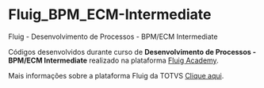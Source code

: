 # Fluig_BPM_ECM-Intermediate
Fluig - Desenvolvimento de Processos - BPM/ECM Intermediate

<p>Códigos desenvolvidos durante curso de <strong>Desenvolvimento de Processos - BPM/ECM Intermediate</strong> 
realizado na plataforma <a href = "https://academy.fluig.com/">Fluig Academy</a>.</p>

<p> Mais informações sobre a plataforma Fluig da TOTVS <a href="https://academy.fluig.com/">Clique aqui</a>.</p>
